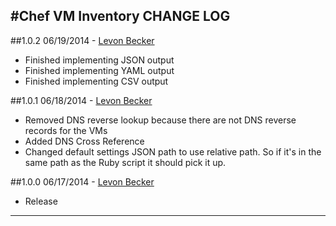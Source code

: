 #Chef VM Inventory
CHANGE LOG
---

##1.0.2
  06/19/2014 - [Levon Becker](mailto:levon.github@bonusbits.com)

* Finished implementing JSON output
* Finished implementing YAML output
* Finished implementing CSV output

##1.0.1
  06/18/2014 - [Levon Becker](mailto:levon.github@bonusbits.com)

* Removed DNS reverse lookup because there are not DNS reverse records for the VMs
* Added DNS Cross Reference
* Changed default settings JSON path to use relative path. So if it's in the same path as the Ruby script it should pick it up.

##1.0.0
  06/17/2014 - [Levon Becker](mailto:levon.github@bonusbits.com)

* Release

---
